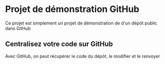 # Projet de démonstration GitHub
Ce projet est simplement un projet de démonstration de d'un dépôt public dans GitHub

## Centralisez votre code sur GitHub
Avec GitHub, on peut récupérer le code du dépôt, le modifier et le renvoyer 
